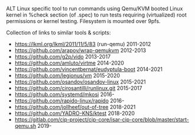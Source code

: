 ALT Linux specific tool to run commands using Qemu/KVM booted Linux kernel in
%check section (of .spec) to run tests requiring (virtualized) root permissions
or kernel testing. Filesystem is mounted over 9pfs.

Collection of links to similar tools & scripts:

* https://lkml.org/lkml/2011/11/5/83 (run-qemu) 2011-2012
* https://github.com/arapov/wrap-qemukvm 2012-2013
* https://github.com/g2p/vido 2013-2017
* https://github.com/amluto/virtme 2014-2020
* https://github.com/vincentbernat/eudyptula-boot 2014-2021
* https://github.com/legionus/vm 2015-2020
* https://github.com/osandov/osandov-linux 2015-2021
* https://github.com/cirosantilli/runlinux.git 2015-2017
* https://github.com/systemd/mkosi 2016-
* https://github.com/rapido-linux/rapido 2016-
* https://github.com/jollheef/out-of-tree 2018-2021
* https://github.com/YADRO-KNS/ktest 2018-2020
* https://gitlab.com/cip-project/cip-core/isar-cip-core/blob/master/start-qemu.sh 2019-
